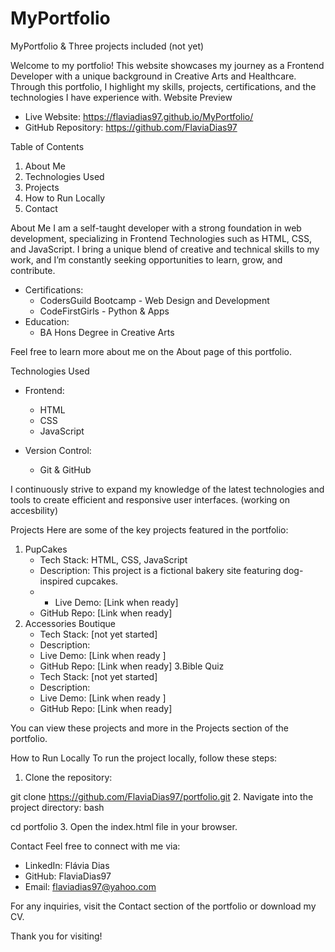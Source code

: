 # MyPortfolio
MyPortfolio & Three projects included (not yet)

Welcome to my portfolio! This website showcases my journey as a Frontend Developer with a unique background in Creative Arts and Healthcare. Through this portfolio, I highlight my skills, projects, certifications, and the technologies I have experience with.
Website Preview

* Live Website: https://flaviadias97.github.io/MyPortfolio/
* GitHub Repository:  https://github.com/FlaviaDias97

Table of Contents
1. About Me
2. Technologies Used
3. Projects
4. How to Run Locally
5. Contact

About Me
I am a self-taught developer with a strong foundation in web development, specializing in Frontend Technologies such as HTML, CSS, and JavaScript. I bring a unique blend of creative and technical skills to my work, and I’m constantly seeking opportunities to learn, grow, and contribute.

* Certifications:
    * CodersGuild Bootcamp - Web Design and Development
    * CodeFirstGirls - Python & Apps
* Education:
    * BA Hons Degree in Creative Arts

Feel free to learn more about me on the About page of this portfolio.

Technologies Used
* Frontend:
    * HTML
    * CSS
    * JavaScript
      
* Version Control:
    * Git & GitHub

I continuously strive to expand my knowledge of the latest technologies and tools to create efficient and responsive user interfaces. (working on accesbility)

Projects
Here are some of the key projects featured in the portfolio:
1. PupCakes
    * Tech Stack: HTML, CSS, JavaScript
    * Description: This project is a fictional bakery site featuring dog-inspired cupcakes.
    * * Live Demo: [Link when ready]
    * GitHub Repo: [Link when ready]
2. Accessories Boutique
    * Tech Stack: [not yet started]
    * Description:
    * Live Demo: [Link when ready ]
    * GitHub Repo: [Link when ready]
3.Bible Quiz
    * Tech Stack: [not yet started]
    * Description:
    * Live Demo: [Link when ready ]
    * GitHub Repo: [Link when ready]

You can view these projects and more in the Projects section of the portfolio.

How to Run Locally
To run the project locally, follow these steps:
1. Clone the repository:

git clone https://github.com/FlaviaDias97/portfolio.git
2. Navigate into the project directory:
bash

cd portfolio
3. Open the index.html file in your browser.

Contact
Feel free to connect with me via:
* LinkedIn: Flávia Dias
* GitHub: FlaviaDias97
* Email: flaviadias97@yahoo.com

For any inquiries, visit the Contact section of the portfolio or download my CV.

Thank you for visiting!

